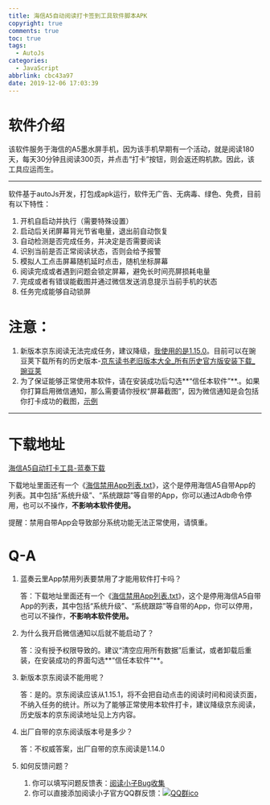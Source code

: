 ```yaml
---
title: 海信A5自动阅读打卡签到工具软件脚本APK
copyright: true
comments: true
toc: true
tags:
  - AutoJs
categories:
  - JavaScript
abbrlink: cbc43a97
date: 2019-12-06 17:03:39
---
```


# 软件介绍

该软件服务于海信的A5墨水屏手机，因为该手机早期有一个活动，就是阅读180天，每天30分钟且阅读300页，并点击“打卡”按钮，则会返还购机款。因此，该工具应运而生。

------------

软件基于autoJs开发，打包成apk运行，软件无广告、无病毒、绿色、免费，目前有以下特性：

1. 开机自启动并执行（需要特殊设置）
2. 启动后关闭屏幕背光节省电量，退出前自动恢复
3. 自动检测是否完成任务，并决定是否需要阅读
5. 识别当前是否正常阅读状态，否则会给予报警
6. 模拟人工点击屏幕随机延时点击，随机坐标屏幕
7. 阅读完成或者遇到问题会锁定屏幕，避免长时间亮屏损耗电量
8. 完成或者有错误能截图并通过微信发送消息提示当前手机的状态
8. 任务完成能够自动锁屏

# 注意：

1. 新版本京东阅读无法完成任务，建议降级，[我使用的是1.15.0](https://www.wandoujia.com/apps/7835254/history_v1150002)。目前可以在豌豆荚下载所有的历史版本-[京东读书老旧版本大全_所有历史官方版安装下载_豌豆荚](https://www.wandoujia.com/apps/7835254/history)
2. 为了保证能够正常使用本软件，请在安装成功后勾选**“信任本软件”**.。如果你打算启用微信通知，那么需要请你授权“屏幕截图”，因为微信通知是会包括你打卡成功的截图，[示例](https://i.loli.net/2019/12/19/MEQdB4sfbpx9UOc.png)

---------------

# 下载地址

[海信A5自动打卡工具-蓝奏下载](https://www.lanzous.com/b00n6ngod)

下载地址里面还有一个《[海信禁用App列表.txt](https://www.lanzous.com/i843yji)》，这个是停用海信A5自带App的列表。其中包括“系统升级”、“系统跟踪”等自带的App，你可以通过Adb命令停用，也可以不操作，**不影响本软件使用。**

提醒：禁用自带App会导致部分系统功能无法正常使用，请慎重。

# Q-A

1. 蓝奏云里App禁用列表要禁用了才能用软件打卡吗？

   答：下载地址里面还有一个《[海信禁用App列表.txt](https://www.lanzous.com/i843yji)》，这个是停用海信A5自带App的列表，其中包括“系统升级”、“系统跟踪”等自带的App，你可以停用，也可以不操作，**不影响本软件使用。**

2. 为什么我开启微信通知以后就不能启动了？

   答：没有授予权限导致的。建议“清空应用所有数据”后重试，或者卸载后重装，在安装成功的界面勾选**“信任本软件”**。

3. 新版本京东阅读不能用呢？

   答：是的。京东阅读应该从1.15.1，将不会把自动点击的阅读时间和阅读页面，不纳入任务的统计。所以为了能够正常使用本软件打卡，建议降级京东阅读，历史版本的京东阅读地址见上方内容。

4. 出厂自带的京东阅读版本号是多少？

   答：不权威答案，出厂自带的京东阅读是1.14.0
   
5. 如何反馈问题？

   1. 你可以填写问题反馈表：[阅读小子Bug收集](https://docs.qq.com/form/fill/Bj0MjY4zFsit3LOYsI3jL4v00GUUsI3HURK82wzSWS0HoEdb44K1W10bzVth2pxwdu1L8yJS3?_w_tencentdocx_form=1)
   2. 你可以直接添加阅读小子官方QQ群反馈：[![QQ群ico](//pub.idqqimg.com/wpa/images/group.png)](//shang.qq.com/wpa/qunwpa?idkey=297d67a47034e6464732562a73849d2ea062c87c9bda41f5172fc8214ca85f2f)


